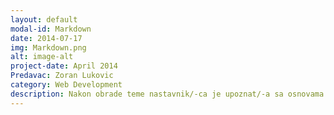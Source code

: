 ```yaml
---
layout: default
modal-id: Markdown
date: 2014-07-17
img: Markdown.png
alt: image-alt
project-date: April 2014
Predavac: Zoran Lukovic
category: Web Development
description: Nakon obrade teme nastavnik/-ca je upoznat/-a sa osnovama jezika za označavanje Markdown radi stilskog uređivanja repozitorijuma i onlajn svezaka sa zadacima;
---
```


